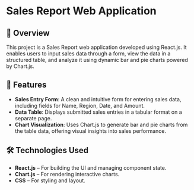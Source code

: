 # Sales Report Web Application

## 🧩 Overview
This project is a Sales Report web application developed using React.js. It enables users to input sales data through a form, view the data in a structured table, and analyze it using dynamic bar and pie charts powered by Chart.js.

## 🚀 Features
- **Sales Entry Form**: A clean and intuitive form for entering sales data, including fields for Name, Region, Date, and Amount.
- **Data Table**: Displays submitted sales entries in a tabular format on a separate page.
- **Chart Visualization**: Uses Chart.js to generate bar and pie charts from the table data, offering visual insights into sales performance.

## 🛠️ Technologies Used
- **React.js** – For building the UI and managing component state.
- **Chart.js** – For rendering interactive charts.
- **CSS** – For styling and layout.
